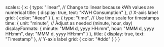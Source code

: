 scales: {
    x: {
        type: "linear", // Change to linear because kWh values are numerical
        title: { display: true, text: "KWH Consumption" }, // X-axis label
        grid: { color: "#eee" }
    },
    y: {
        type: "time", // Use time scale for timestamps
        time: {
            unit: "minute", // Adjust as needed (minute, hour, day)
            displayFormats: {
                minute: "MMM d, yyyy HH:mm",
                hour: "MMM d, yyyy HH:mm",
                day: "MMM d, yyyy HH:mm"
            }
        },
        title: { display: true, text: "Timestamp" }, // Y-axis label
        grid: { color: "#ddd" }
    }
}